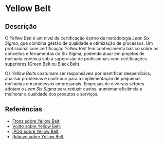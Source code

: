 # Yellow Belt


## Descrição

O *Yellow Belt* é um nível de certificação dentro da metodologia *Lean Six Sigma*, que combina gestão de qualidade e otimização de processos. Um profissional com certificação *Yellow Belt* tem conhecimento básico sobre os conceitos e ferramentas do Six Sigma, podendo atuar em projetos de melhoria contínua sob a supervisão de profissionais com certificações superiores (Green Belt ou Black Belt).

Os *Yellow Belt*s costumam ser responsáveis por identificar desperdícios, analisar problemas e contribuir para a implementação de pequenas melhorias em processos empresariais. Empresas de diversos setores adotam o *Lean Six Sigma* para reduzir custos, aumentar eficiência e melhorar a qualidade dos produtos e serviços.

## Referências

- [Frons sobre Yellow Belt](https://frons.com.br/blog/gestao-empresarial/curso-yellow-belt-o-que-e/);
- [Voitto sobre Yellow Belt](https://voitto.com.br/blog/artigo/o-que-e-yellow-belt);
- [IPOG sobre Yellow Belt](https://blog.ipog.edu.br/engenharia-e-arquitetura/yellow-belt/);
- [Roboyo sobre Yellow Belt](https://roboyo.global/academy/what-is-lean-six-sigma-yellow-belt-training/);